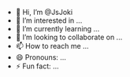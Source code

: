 - 👋 Hi, I’m @JsJoki
- 👀 I’m interested in ...
- 🌱 I’m currently learning ...
- 💞️ I’m looking to collaborate on ...
- 📫 How to reach me ...
- 😄 Pronouns: ...
- ⚡ Fun fact: ...

<!---
JsJoki/JsJoki is a ✨ special ✨ repository because its `README.md` (this file) appears on your GitHub profile.
You can click the Preview link to take a look at your changes.
--->
